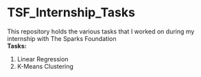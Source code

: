 # TSF_Internship_Tasks
This repository holds the various tasks that I worked on during my internship with The Sparks Foundation<br>
<b>Tasks:</b> <br>
1. Linear Regression<br>
2. K-Means Clustering<br>

